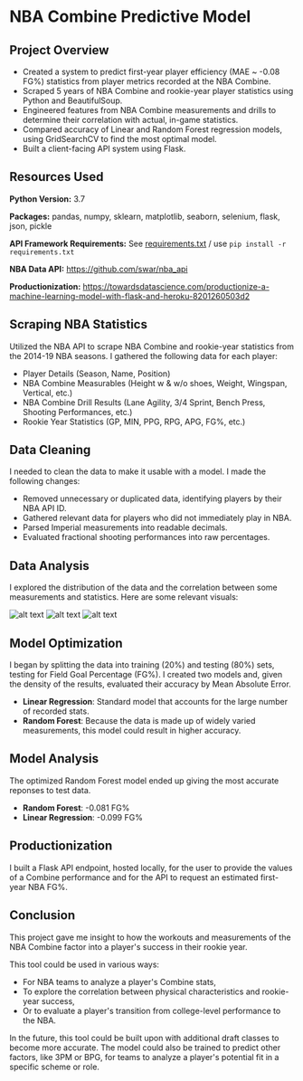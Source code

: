 # NBA Combine Predictive Model

## Project Overview
* Created a system to predict first-year player efficiency (MAE ~ -0.08 FG%) statistics from player metrics recorded at the NBA Combine. 
* Scraped 5 years of NBA Combine and rookie-year player statistics using Python and BeautifulSoup.
* Engineered features from NBA Combine measurements and drills to determine their correlation with actual, in-game statistics.
* Compared accuracy of Linear and Random Forest regression models, using GridSearchCV to find the most optimal model.
* Built a client-facing API system using Flask.

## Resources Used
**Python Version:** 3.7 

**Packages:** pandas, numpy, sklearn, matplotlib, seaborn, selenium, flask, json, pickle

**API Framework Requirements:** See [requirements.txt](https://github.com/carterwsmith/nbacombine/blob/master/FlaskAPI/requirements.txt) / use ```pip install -r requirements.txt```

**NBA Data API:** https://github.com/swar/nba_api

**Productionization:** https://towardsdatascience.com/productionize-a-machine-learning-model-with-flask-and-heroku-8201260503d2

## Scraping NBA Statistics
Utilized the NBA API to scrape NBA Combine and rookie-year statistics from the 2014-19 NBA seasons. I gathered the following data for each player:
* Player Details (Season, Name, Position)
* NBA Combine Measurables (Height w & w/o shoes, Weight, Wingspan, Vertical, etc.)
* NBA Combine Drill Results (Lane Agility, 3/4 Sprint, Bench Press, Shooting Performances, etc.)
* Rookie Year Statistics (GP, MIN, PPG, RPG, APG, FG%, etc.)

## Data Cleaning
I needed to clean the data to make it usable with a model. I made the following changes:
* Removed unnecessary or duplicated data, identifying players by their NBA API ID.
* Gathered relevant data for players who did not immediately play in NBA.
* Parsed Imperial measurements into readable decimals.
* Evaluated fractional shooting performances into raw percentages.

## Data Analysis
I explored the distribution of the data and the correlation between some measurements and statistics. Here are some relevant visuals: 

![alt text](https://github.com/carterwsmith/nbacombine/blob/master/defensive_correlation.png "Correlated Defense Figures")
![alt text](https://github.com/carterwsmith/nbacombine/blob/master/vertical_leap_plot.png "Vertical Leap Distribution")
![alt text](https://github.com/carterwsmith/nbacombine/blob/master/measurable_comparison.png "Related Measurable Comparison")

## Model Optimization
I began by splitting the data into training (20%) and testing (80%) sets, testing for Field Goal Percentage (FG%). I created two models and, given the density of the results, evaluated their accuracy by Mean Absolute Error. 

* **Linear Regression**: Standard model that accounts for the large number of recorded stats.
* **Random Forest**: Because the data is made up of widely varied measurements, this model could result in higher accuracy.

## Model Analysis
The optimized Random Forest model ended up giving the most accurate reponses to test data.
* **Random Forest**: -0.081 FG%
* **Linear Regression**: -0.099 FG%

## Productionization
I built a Flask API endpoint, hosted locally, for the user to provide the values of a Combine performance and for the API to request an estimated first-year NBA FG%.

## Conclusion
This project gave me insight to how the workouts and measurements of the NBA Combine factor into a player's success in their rookie year. 

This tool could be used in various ways:
* For NBA teams to analyze a player's Combine stats,
* To explore the correlation between physical characteristics and rookie-year success,
* Or to evaluate a player's transition from college-level performance to the NBA.

In the future, this tool could be built upon with additional draft classes to become more accurate. The model could also be trained to predict other factors, like 3PM or BPG, for teams to analyze a player's potential fit in a specific scheme or role.
